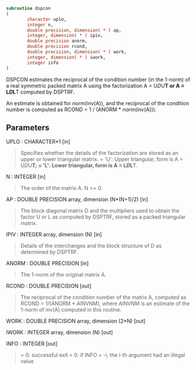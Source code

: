 ```fortran
subroutine dspcon
(
        character uplo,
        integer n,
        double precision, dimension( * ) ap,
        integer, dimension( * ) ipiv,
        double precision anorm,
        double precision rcond,
        double precision, dimension( * ) work,
        integer, dimension( * ) iwork,
        integer info
)
```

DSPCON estimates the reciprocal of the condition number (in the
1-norm) of a real symmetric packed matrix A using the factorization
A = U*D*U**T or A = L*D*L**T computed by DSPTRF.

An estimate is obtained for norm(inv(A)), and the reciprocal of the
condition number is computed as RCOND = 1 / (ANORM * norm(inv(A))).

## Parameters
UPLO : CHARACTER*1 [in]
> Specifies whether the details of the factorization are stored
> as an upper or lower triangular matrix.
> = 'U':  Upper triangular, form is A = U*D*U**T;
> = 'L':  Lower triangular, form is A = L*D*L**T.

N : INTEGER [in]
> The order of the matrix A.  N >= 0.

AP : DOUBLE PRECISION array, dimension (N*(N+1)/2) [in]
> The block diagonal matrix D and the multipliers used to
> obtain the factor U or L as computed by DSPTRF, stored as a
> packed triangular matrix.

IPIV : INTEGER array, dimension (N) [in]
> Details of the interchanges and the block structure of D
> as determined by DSPTRF.

ANORM : DOUBLE PRECISION [in]
> The 1-norm of the original matrix A.

RCOND : DOUBLE PRECISION [out]
> The reciprocal of the condition number of the matrix A,
> computed as RCOND = 1/(ANORM * AINVNM), where AINVNM is an
> estimate of the 1-norm of inv(A) computed in this routine.

WORK : DOUBLE PRECISION array, dimension (2*N) [out]

IWORK : INTEGER array, dimension (N) [out]

INFO : INTEGER [out]
> = 0:  successful exit
> < 0:  if INFO = -i, the i-th argument had an illegal value
